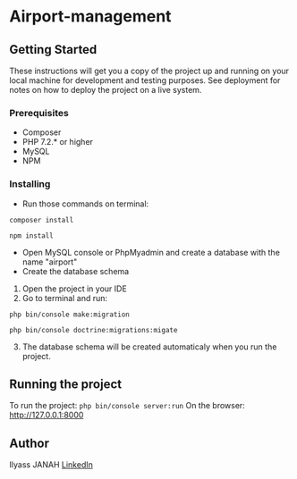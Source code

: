 # Airport-management
## Getting Started
These instructions will get you a copy of the project up and running on your local machine for development and testing purposes. See deployment for notes on how to deploy the project on a live system.

### Prerequisites
* Composer
* PHP 7.2.* or higher
* MySQL
* NPM
### Installing
* Run those commands on terminal:
```
composer install
```
```
npm install
```
* Open MySQL console or PhpMyadmin and create a database with the name "airport"
* Create the database schema
1. Open the project in your IDE
2. Go to terminal and run:
```
php bin/console make:migration
```
```
php bin/console doctrine:migrations:migate
```
3. The database schema will be created automaticaly when you run the project.
## Running the project
To run the project: 
``` php bin/console server:run ``` On the browser: http://127.0.0.1:8000
## Author
Ilyass JANAH [LinkedIn](https://www.linkedin.com/in/janah-ilyass-1354a7a0/)
